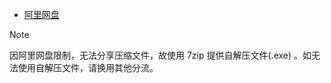 - [阿里网盘](https://www.alipan.com/s/6rwyxzWUVf5)

>[!NOTE]
因阿里网盘限制，无法分享压缩文件，故使用 7zip 提供自解压文件(.exe) 。如无法使用自解压文件，请换用其他分流。